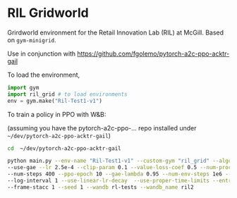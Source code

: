 # RIL Gridworld

Grirdworld environment for the Retail Innovation Lab (RIL) at McGill. Based on `gym-minigrid`.

Use in conjunction with https://github.com/fgolemo/pytorch-a2c-ppo-acktr-gail

To load the environment,

```python
import gym
import ril_grid # to load environments
env = gym.make("Ril-Test1-v1")
```

To train a policy in PPO with W&B:

(assuming you have the pytorch-a2c-ppo-... repo installed under `~/dev/pytorch-a2c-ppo-acktr-gail`)

```bash
cd  ~/dev/pytorch-a2c-ppo-acktr-gail

python main.py --env-name "Ril-Test1-v1" --custom-gym "ril_grid" --algo ppo \
--use-gae --lr 2.5e-4 --clip-param 0.1 --value-loss-coef 0.5 --num-processes 1 \
--num-steps 400 --ppo-epoch 10 --gae-lambda 0.95 --num-env-steps 1e6 --num-mini-batch 32 \
--log-interval 1 --use-linear-lr-decay  --use-proper-time-limits --entropy-coef 0 \
--frame-stacc 1 --seed 1 --wandb rl-tests --wandb_name ril2
```